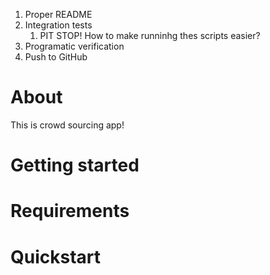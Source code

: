 1. Proper README 
2. Integration tests
   1. PIT STOP! How to make runninhg thes scripts easier?
3. Programatic verification
4. Push to GitHub 
# About
This is crowd sourcing app!

# Getting started

# Requirements

# Quickstart

